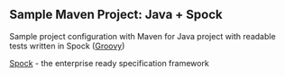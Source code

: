 Sample Maven Project: Java + Spock
---------------------------------------

Sample project configuration with Maven for Java project with readable tests written in Spock ([Groovy](http://groovy.codehaus.org/))

[Spock](https://code.google.com/p/spock/) - the enterprise ready specification framework



